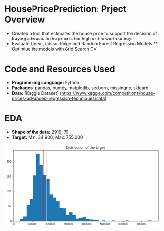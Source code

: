 # HousePricePrediction: Prject Overview

* Created a tool that estimates the house price to support the decision of buying a house. Is the price is too high or it is worth to buy.
* Evaluate Linear, Lasso, Ridge and Random Forest Regression Models
** Optimiue the models with Grid Search CV

# Code and Resources Used

* **Programming Language:** Python
* **Packages:** pandas, numpy, matplotlib, seaborn, missingno, sklearn
* **Data:** [Kaggle Dataset] (https://www.kaggle.com/competitions/house-prices-advanced-regression-techniques/data)

# EDA

* **Shape of the data:** 2919, 79
* **Target:** Min: 34.900, Max: 755.000

![](/images/TargetDistribution)

